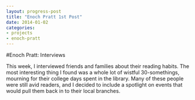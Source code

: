 ```yaml
---
layout: progress-post
title: "Enoch Pratt 1st Post"
date: 2014-01-02
categories:
- projects
- enoch-pratt
---
```


#Enoch Pratt: Interviews

This week, I interviewed friends and families about their reading habits. The most interesting thing I found was a whole lot of wistful 30-somethings, mourning for their college days spent in the library. Many of these people were still avid readers, and I decided to include a spotlight on events that would pull them back in to their local branches.